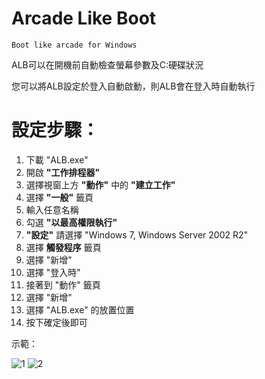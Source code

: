 # Arcade Like Boot
`Boot like arcade for Windows`

ALB可以在開機前自動檢查螢幕參數及C:硬碟狀況

您可以將ALB設定於登入自動啟動，則ALB會在登入時自動執行

# 設定步驟：
1. 下載 "ALB.exe"
2. 開啟 **"工作排程器"**
3. 選擇視窗上方 **"動作"** 中的 **"建立工作"**
4. 選擇 **"一般"** 籤頁
5. 輸入任意名稱
6. 勾選 **"以最高權限執行"**
7. **"設定"** 請選擇 "Windows 7, Windows Server 2002 R2"
8. 選擇 **觸發程序** 籤頁
9. 選擇 "新增"
10. 選擇 "登入時"
11. 接著到 "動作" 籤頁
12. 選擇 "新增"
13. 選擇 "ALB.exe" 的放置位置
14. 按下確定後即可

示範：

![1](https://github.com/nKiux/ArcadeLikeBoot/assets/46084374/fd58d44e-6bc8-46cd-9484-baa0263510de)
![2](https://github.com/nKiux/ArcadeLikeBoot/assets/46084374/d6ddcdf9-25bd-45a0-a4d3-2e4adf216690)

